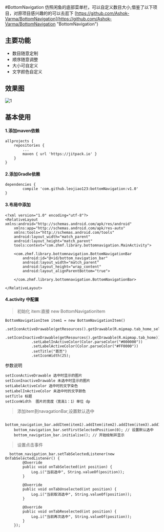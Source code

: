 #BottomNavigation
仿照闲鱼的底部菜单栏，可以自定义数目大小,借鉴了以下项目，对原项目感兴趣的的可以去逛下
[https://github.com/Ashok-Varma/BottomNavigation](https://github.com/Ashok-Varma/BottomNavigation "BottomNavigation")

## 主要功能
 - 数目随意定制
 - 顺序随意调整
 - 大小可自定义
 - 文字颜色自定义
## 效果图

![1](https://github.com/leojiao123/bottomNavigation/blob/master/sceenshots/demo.jpg?raw=true)

## 基本使用

	
#### 1.添加maven依赖

	allprojects {
		repositories {
			...
			maven { url 'https://jitpack.io' }
		}
	}

#### 2.添加Gradle依赖

	dependencies {
	        compile 'com.github.leojiao123:bottomNavigation:v1.0'
	}

#### 3.布局中添加

	<?xml version="1.0" encoding="utf-8"?>
	<RelativeLayout xmlns:android="http://schemas.android.com/apk/res/android"
	    xmlns:app="http://schemas.android.com/apk/res-auto"
	    xmlns:tools="http://schemas.android.com/tools"
	    android:layout_width="match_parent"
	    android:layout_height="match_parent"
	    tools:context="com.zhmf.library.bottomnavigation.MainActivity">
	
	    <com.zhmf.library.bottomnavigation.BottomNavigationBar
	        android:id="@+id/bottom_navigation_bar"
	        android:layout_width="match_parent"
	        android:layout_height="wrap_content"
	        android:layout_alignParentBottom="true">
	        
	    </com.zhmf.library.bottomnavigation.BottomNavigationBar>
	
	</RelativeLayout>

#### 4.activity 中配置

> 初始化 item:直接 new BottomNavigationItem

 	BottomNavigationItem item1 = new BottomNavigationItem()
                .setIconActiveDrawable(getResources().getDrawable(R.mipmap.tab_home_selected))
                .setIconInactiveDrawable(getResources().getDrawable(R.mipmap.tab_home))
                .setLabelInActiveColor(Color.parseColor("#000000"))
                .setLabelActiveColor(Color.parseColor("#FF0000"))
                .setTitle("首页")
                .setIconWidth(25);

参数说明 
			
	setIconActiveDrawable 选中时显示的图片
	setIconInactiveDrawable 未选中时显示的图片
	setLabelActiveColor 选中时的文字染色
	setLabelInActiveColor 未选中时的文字颜色
	setTitle 标题
	setIconWidth  图片的宽度（宽高1：1）单位 dp

> 添加item到navagationBar,设置默认选中
> 
	  	bottom_navigation_bar.addItem(item1).addItem(item2).addItem(item3).addItem(item4).addItem(item5);
        bottom_navigation_bar.setFirstSelectedPosition(0); // 设置默认选中
        bottom_navigation_bar.initialise(); // 开始绘制并显示


> 设置点击事件

	  bottom_navigation_bar.setTabSelectedListener(new OnTabSelectedListener() {
            @Override
            public void onTabSelected(int position) {
                Log.i("当前选中", String.valueOf(position));
            }

            @Override
            public void onTabUnselected(int position) {
                Log.i("当前取消选中", String.valueOf(position));
            }

            @Override
            public void onTabReselected(int position) {
                Log.i("当前再次选中", String.valueOf(position));
            }
        });
